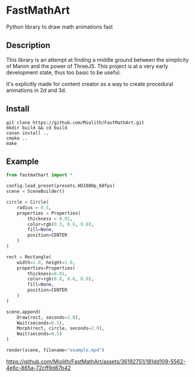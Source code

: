 # FastMathArt
Python library to draw math animations fast

## Description
This library is an attempt at finding a middle ground between the simplicity of Manim and the power of ThreeJS.
This project is at a very early development state, thus too basic to be useful.

It's explicitly made for content creator as a way to create procedural animations in 2d and 3d.

## Install

```
git clone https://github.com/Miolith/FastMathArt.git
mkdir build && cd build
conan install ..
cmake ..
make
```

## Example
```python
from fastmathart import *

config.load_preset(presets.HD1080p_60fps)
scene = SceneBuilder()

circle = Circle(
    radius = 0.5,
    properties = Properties(
        thickness = 0.01,
        color=rgb(0.3, 0.6, 0.8),
        fill=None,
        position=CENTER
    )
)

rect = Rectangle(
    width=1.0, height=1.0,
    properties=Properties(
        thickness=0.01,
        color=rgb(0.8, 0.6, 0.8),
        fill=None,
        position=CENTER
    )
)

scene.append(
    Draw(rect, seconds=2.0),
    Wait(seconds=0.5),
    Morph(rect, circle, seconds=2.0),
    Wait(seconds=0.5)
)

render(scene, filename="example.mp4")
```
https://github.com/Miolith/FastMathArt/assets/36192751/181dd109-5562-4e6c-865a-72cff9d87b42
